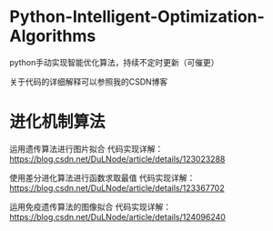 # Python-Intelligent-Optimization-Algorithms
python手动实现智能优化算法，持续不定时更新（可催更）

关于代码的详细解释可以参照我的CSDN博客
# 进化机制算法

运用遗传算法进行图片拟合
代码实现详解：https://blog.csdn.net/DuLNode/article/details/123023288 

使用差分进化算法进行函数求取最值
代码实现详解：https://blog.csdn.net/DuLNode/article/details/123367702

运用免疫遗传算法的图像拟合
代码实现详解：https://blog.csdn.net/DuLNode/article/details/124096240
